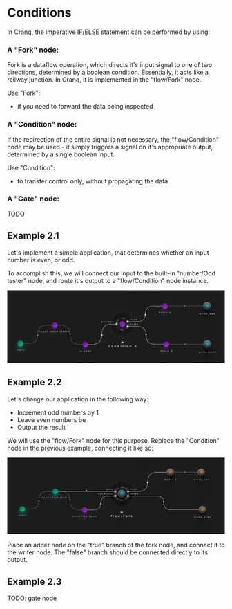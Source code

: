 # Conditions

In Cranq, the imperative IF/ELSE statement can be performed by using:

### A "Fork" node:

Fork is a dataflow operation, which directs it's input signal to one of two directions, determined by a boolean condition. Essentially, it acts like a railway junction. In Cranq, it is implemented in the "flow/Fork" node.

Use "Fork":
- if you need to forward the data being inspected

### A "Condition" node:

If the redirection of the entire signal is not necessary, the "flow/Condition" node may be used - it simply triggers a signal on it's appropriate output, determined by a single boolean input.

Use "Condition":
- to transfer control only, without propagating the data

### A "Gate" node:

TODO

## Example 2.1

Let's implement a simple application, that determines whether an input number is even, or odd.

To accomplish this, we will connect our input to the built-in "number/Odd tester" node, and route it's output to a "flow/Condition" node instance.

![](images/2021-07-09-13-56-48.png)

## Example 2.2

Let's change our application in the following way:
- Increment odd numbers by 1
- Leave even numbers be
- Output the result

We will use the "flow/Fork" node for this purpose. Replace the "Condition" node in the previous example, connecting it like so:

![](images/2021-07-09-14-10-37.png)


Place an adder node on the "true" branch of the fork node, and connect it to the writer node. The "false" branch should be connected directly to its output.

## Example 2.3

TODO: gate node